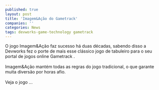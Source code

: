 ```yaml
---
published: true
layout: post
title: 'Imagem&Ação do Gametrack'
companies: ''
categories: News
tags: devworks-game-technology gametrack
---
```

O jogo Imagem&amp;A&ccedil;&atilde;o faz sucesso h&aacute; duas d&eacute;cadas, sabendo disso a Devworks
 fez o porte de mais esse cl&aacute;ssico jogo de tabuleiro para o seu portal de jogos online Gametrack
.<br /><br />Imagem&amp;A&ccedil;&atilde;o mant&eacute;m todas as regras do jogo tradicional, o que garante muita divers&atilde;o por horas afio.<br /><br />Veja o jogo ...

